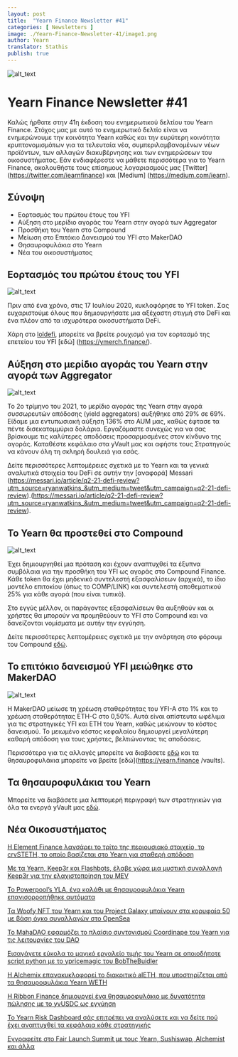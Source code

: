 ```yaml
---
layout: post
title:  "Yearn Finance Newsletter #41"
categories: [ Newsletters ]
image: ./Yearn-Finance-Newsletter-41/image1.png
author: Yearn
translator: Stathis
publish: true
---
```


![alt_text](image1.png)

# Yearn Finance Newsletter #41

Καλώς ήρθατε στην 41η έκδοση του ενημερωτικού δελτίου του Yearn Finance. Στόχος μας με αυτό το ενημερωτικό δελτίο είναι να ενημερώνουμε την κοινότητα Yearn καθώς και την ευρύτερη κοινότητα κρυπτονομισμάτων για τα τελευταία νέα, συμπεριλαμβανομένων νέων προϊόντων, των αλλαγών διακυβέρνησης και των ενημερώσεων του οικοσυστήματος. Εάν ενδιαφέρεστε να μάθετε περισσότερα για το Yearn Finance, ακολουθήστε τους επίσημους λογαριασμούς μας [Twitter] (https://twitter.com/iearnfinance) και [Medium] (https://medium.com/iearn).
## Σύνοψη

- Εορτασμός του πρώτου έτους του YFI
- Αύξηση στο μερίδιο αγοράς του Yearn στην αγορά των Aggregator
- Προσθήκη του Yearn στο Compound
- Μείωση στο Επιτόκιο Δανεισμού του YFI στο MakerDAO
- Θησαυροφυλάκια στο Yearn
- Νέα του οικοσυστήματος

## Εορτασμός του πρώτου έτους του YFI

![alt_text](image5.png)

Πριν από ένα χρόνο, στις 17 Ιουλίου 2020, κυκλοφόρησε το YFI token. Σας ευχαριστούμε όλους που δημιουργήσατε μια αξέχαστη στιγμή στο DeFi και ένα πλέον από τα ισχυρότερα οικοσυστήματα DeFi.

Χάρη στο [loldefi](https://twitter.com/loldefi), μπορείτε να βρείτε ρουχισμό για τον εορτασμό της επετείου του YFI [εδώ] (https://ymerch.finance/).

## Αύξηση στο μερίδιο αγοράς του Yearn στην αγορά των Aggregator

![alt_text](image4.png)

Το 2ο τρίμηνο του 2021, το μερίδιο αγοράς της Yearn στην αγορά συσσωρευτών απόδοσης (yield aggregators) αυξήθηκε από 29% σε 69%. Είδαμε μια εντυπωσιακή αύξηση 136% στο AUM μας, καθώς έφτασε τα πέντε δισεκατομμύρια δολάρια. Εργαζόμαστε συνεχώς για να σας βρίσκουμε τις καλύτερες αποδόσεις προσαρμοσμένες στον κίνδυνο της αγοράς. Καταθέστε κεφάλαιο στα yVault μας και αφήστε τους Στρατηγούς να κάνουν όλη τη σκληρή δουλειά για εσάς.

Δείτε περισσότερες λεπτομέρειες σχετικά με το Yearn και τα γενικά αναλυτικά στοιχεία του DeFi σε αυτήν την [αναφορά] Messari (https://messari.io/article/q2-21-defi-review?utm_source=ryanwatkins_&utm_medium=tweet&utm_campaign=q2-21-defi-review).(https://messari.io/article/q2-21-defi-review?utm_source=ryanwatkins_&utm_medium=tweet&utm_campaign=q2-21-defi-review).


## Το Yearn θα προστεθεί στο Compound

![alt_text](image3.png)

Έχει δημιουργηθεί μια πρόταση και έχουν αναπτυχθεί τα έξυπνα συμβόλαια για την προσθήκη του YFI ως αγοράς στο Compound Finance. Κάθε token θα έχει μηδενικό συντελεστή εξασφαλίσεων (αρχικά), το ίδιο μοντέλο επιτοκίου (όπως το COMP/LINK) και συντελεστή αποθεματικού 25% για κάθε αγορά (που είναι τυπικό).

Στο εγγύς μέλλον, οι παράγοντες εξασφαλίσεων θα αυξηθούν και οι χρήστες θα μπορούν να προμηθεύουν το YFI στο Compound και να δανείζονται νομίσματα με αυτήν την εγγύηση.

Δείτε περισσότερες λεπτομέρειες σχετικά με την ανάρτηση στο φόρουμ του Compound [εδώ](https://www.comp.xyz/t/add-markets-mkr-aave-sushi-yfi/1977).

## Το επιτόκιο δανεισμού YFI μειώθηκε στο MakerDAO

![alt_text](image2.png)

Η MakerDAO μείωσε τη χρέωση σταθερότητας του YFI-A στο 1% και το χρέωση σταθερότητας ETH-C στο 0,50%. Αυτά είναι απίστευτα ωφέλιμα για τις στρατηγικές YFI και ETH του Yearn, καθώς μειώνουν το κόστος δανεισμού. Το μειωμένο κόστος κεφαλαίου δημιουργεί μεγαλύτερη καθαρή απόδοση για τους χρήστες, βελτιώνοντας τις αποδόσεις.

Περισσότερα για τις αλλαγές μπορείτε να διαβάσετε [εδώ](https://forum.makerdao.com/t/maker-relay-ep-53/9305) και τα θησαυροφυλάκια μπορείτε να βρείτε [εδώ](https://yearn.finance /vaults).
## Τα θησαυροφυλάκια του Yearn

Μπορείτε να διαβάσετε μια λεπτομερή περιγραφή των στρατηγικών για όλα τα ενεργά yVault μας [εδώ](https://medium.com/yearn-state-of-the-vaults/the-vaults-at-yearn-9237905ffed3).

## Νέα Οικοσυστήματος

[Η Element Finance λανσάρει το τρίτο της περιουσιακό στοιχείο, το crvSTETH, το οποίο βασίζεται στο Yearn για σταθερή απόδοση](https://twitter.com/element_fi/status/1414990472569831427)

[Με τα Yearn, Keep3r και Flashbots, έλαβε χώρα μια μυστική συναλλαγή Keep3r για την ελαχιστοποίηση του MEV](https://twitter.com/lbertenasco/status/1415016369771491330)

[Το Powerpool’s YLA, ένα καλάθι με θησαυροφυλάκια Yearn επανισορροπήθηκε αυτόματα](https://twitter.com/powerpoolcvp/status/1414682829359812615)

[Τα Woofy NFT του Yearn και του Project Galaxy μπαίνουν στα κορυφαία 50 με βάση όγκο συναλλαγών στο OpenSea](https://twitter.com/ProjectGalaxyHQ/status/1414868634862710789)

[Το MahaDAO εφαρμόζει το πλαίσιο συντονισμού Coordinape του Yearn για τις λειτουργίες του DAO](https://twitter.com/TheMahaDAO/status/1414620121528680451)

[Εισαγάγετε εύκολα  το μαγικό εργαλείο τιμής του Yearn σε οποιοδήποτε script python με το ypricemagic του BobTheBuidler](https://github.com/BobTheBuidler/ypricemagic)

[Η Alchemix επανακυκλοφορεί το διακριτικό alETH, που υποστηρίζεται από τα θησαυροφυλάκια Yearn WETH](https://twitter.com/AlchemixFi/status/1414647769470443521)

[Η Ribbon Finance δημιουργεί ένα θησαυροφυλάκιο με δυνατότητα πώλησης με το yvUSDC ως εγγύηση](https://twitter.com/ribbonfinance/status/1415298793419968513)

[Το Yearn Risk Dashboard σάς επιτρέπει να αναλύσετε και να δείτε πού έχει αναπτυχθεί τα κεφάλαια κάθε στρατηγικής](https://yearn-finance.vercel.app/system/vault/0x19D3364A399d251E894aC732651be8B0E4e85001)

[Εγγραφείτε στο Fair Launch Summit με τους Yearn, Sushiswap, Alchemist και άλλα](https://twitter.com/_alchemistcoin/status/1415646390978453508)
